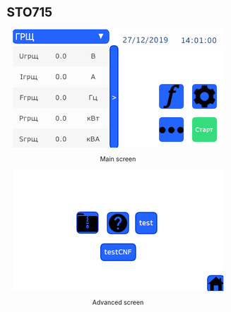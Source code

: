 # STO715
 
<p align="center">
<img src="https://github.com/AlekssGit/STO715/blob/master/Screens/Main.png">
</p>
<p align="center"> Main screen </p>

<p align="center">
<img src="https://github.com/AlekssGit/STO715/blob/master/Screens/Advanced.png">
<p align="center"> Advanced screen </p>

